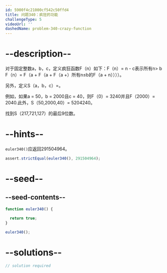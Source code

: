 ```yaml
---
id: 5900f4c21000cf542c50ffd4
title: 问题340：疯狂的功能
challengeType: 5
videoUrl: ''
dashedName: problem-340-crazy-function
---
```


# --description--

对于固定整数a，b，c，定义疯狂函数F（n）如下：F（n）= n - c表示所有n> b F（n）= F（a + F（a + F（a +）所有n≤b的F（a + n））））。

另外，定义S（a，b，c）=。

例如，如果a = 50，b = 2000且c = 40，则F（0）= 3240并且F（2000）= 2040.此外，S（50,2000,40）= 5204240。

找到S（217,721,127）的最后9位数。

# --hints--

`euler340()`应返回291504964。

```js
assert.strictEqual(euler340(), 291504964);
```

# --seed--

## --seed-contents--

```js
function euler340() {

  return true;
}

euler340();
```

# --solutions--

```js
// solution required
```
